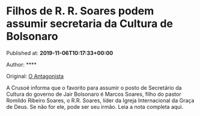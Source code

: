 
# Filhos de R. R. Soares podem assumir secretaria da Cultura de Bolsonaro

Published at: **2019-11-06T10:17:33+00:00**

Author: ****

Original: [O Antagonista](https://www.oantagonista.com/brasil/filhos-de-r-r-soares-podem-assumir-secretaria-da-cultura-de-bolsonaro/)

A Crusoé informa que o favorito para assumir o posto de Secretário da Cultura do governo de Jair Bolsonaro é Marcos Soares, filho do pastor Romildo Ribeiro Soares, o R.R. Soares, líder da Igreja Internacional da Graça de Deus.
Se não for ele, pode ser seu irmão.
Leia a nota completa aqui.
